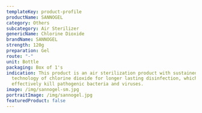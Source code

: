 ```yaml
---
templateKey: product-profile
productName: SANNOGEL
category: Others
subcategory: Air Sterilizer
genericName: Chlorine Dioxide
brandName: SANNOGEL
strength: 120g
preparation: Gel
route: "-"
unit: Bottle
packaging: Box of 1's
indication: This product is an air sterilization product with sustained release
  technology of chlorine dioxide for longer lasting disinfection, which can
  effectively kill pathogenic bacteria and viruses.
image: /img/sannogel-sm.jpg
portraitImage: /img/sannogel.jpg
featuredProduct: false
---
```

